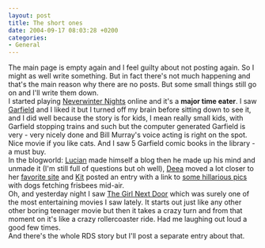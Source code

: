 ```yaml
---
layout: post
title: The short ones
date: 2004-09-17 08:03:28 +0200
categories:
- General
---
```

<p>The main page is empty again and I feel guilty about not posting again. So I might as well write something. But in fact there's not much happening and that's the main reason why there are no posts. But some small things still go on and I'll write them down.<br />
I started playing <a href="http://nwn.bioware.com">Neverwinter Nights</a> online and it's a <b>major time eater</b>. I saw <a href="http://www.imdb.com/title/tt0356634/">Garfield</a> and I liked it but I turned off my brain before sitting down to see it, and I did well because the story is for kids, I mean really small kids, with Garfield stopping trains and such but the computer generated Garfield is very - very nicely done and Bill Murray's voice acting is right on the spot. Nice movie if you like cats. And I saw 5 Garfield comic books in the library - a must buy.<br />
In the blogworld: <a href="http://www.rola.ro/lmarin/">Lucian</a> made himself a blog then he made up his mind and unmade it (I'm still full of questions but oh well), <a href="http://www.supermagnet.ro/deea/">Deea</a> moved a lot closer to her <a href="http://www.supermagnet.ro">favorite site</a> and <a href="http://www.kitblog.com/">Kit</a> posted an entry with a link to <a href="http://www.pbase.com/jctangney/dogs&page=all">some hillarious pics</a> with dogs fetching frisbees mid-air.<br />
Oh, and yesterday night I saw <a href="http://www.imdb.com/title/tt0265208/">The Girl Next Door</a> which was surely one of the most entertaining movies I saw lately. It starts out just like any other other boring teenager movie but then it takes a crazy turn and from that moment on it's like a crazy rollercoaster ride. Had me laughing out loud a good few times.<br />
And there's the whole RDS story but I'll post a separate entry about that.</p>

